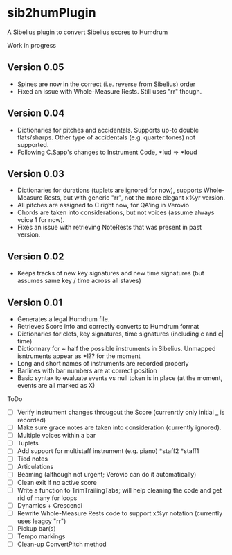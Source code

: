 # sib2humPlugin
A Sibelius plugin to convert Sibelius scores to Humdrum

Work in progress

## Version 0.05
* Spines are now in the correct (i.e. reverse from Sibelius) order
* Fixed an issue with Whole-Measure Rests. Still uses "rr" though.

## Version 0.04
* Dictionaries for pitches and accidentals. Supports up-to double flats/sharps. Other type of accidentals (e.g. quarter tones) not supported.
* Following C.Sapp's changes to Instrument Code, \*Iud   => \*Ioud

## Version 0.03

* Dictionaries for durations (tuplets are ignored for now), supports Whole-Measure Rests, but with generic "rr", not the more elegant x%yr version.
* All pitches are assigned to C right now, for QA'ing in Verovio
* Chords are taken into considerations, but not voices (assume always voice 1 for now).
* Fixes an issue with retrieving NoteRests that was present in past version.

## Version 0.02

* Keeps tracks of new key signatures and new time signatures (but assumes same key / time across all staves)

## Version 0.01

 * Generates a legal Humdrum file.
 * Retrieves Score info and correctly converts to Humdrum format
 * Dictionaries for clefs, key signatures, time signatures (including c and c| time)
 * Dictionnary for ~ half the possible instruments in Sibelius. Unmapped isntruments appear as \*I?? for the moment
 * Long and short names of instruments are recorded properly
 * Barlines with bar numbers are at correct position
 * Basic syntax to evaluate events vs null token is in place (at the moment, events are all marked as X)

ToDo
- [ ] Verify instrument changes througout the Score (currenrtly only initial _ is recorded)
- [ ] Make sure grace notes are taken into consideration (currently ignored).
- [ ] Multiple voices within a bar
- [ ] Tuplets
- [ ] Add support for multistaff instrument (e.g. piano) \*staff2	\*staff1 
- [ ] Tied notes
- [ ] Articulations
- [ ] Beaming (although not urgent; Verovio can do it automatically)
- [ ] Clean exit if no active score
- [ ] Write a function to TrimTrailingTabs; will help cleaning the code and get rid of many for loops
- [ ] Dynamics + Crescendi
- [ ] Rewrite Whole-Measure Rests code to support x%yr notation (currently uses leagcy "rr")
- [ ] Pickup bar(s)
- [ ] Tempo markings
- [ ] Clean-up ConvertPitch method
